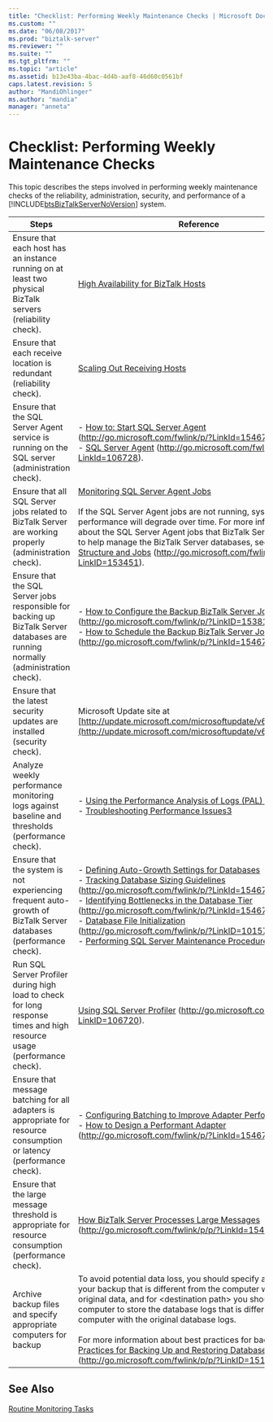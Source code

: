 ```yaml
---
title: "Checklist: Performing Weekly Maintenance Checks | Microsoft Docs"
ms.custom: ""
ms.date: "06/08/2017"
ms.prod: "biztalk-server"
ms.reviewer: ""
ms.suite: ""
ms.tgt_pltfrm: ""
ms.topic: "article"
ms.assetid: b13e43ba-4bac-4d4b-aaf8-46d60c0561bf
caps.latest.revision: 5
author: "MandiOhlinger"
ms.author: "mandia"
manager: "anneta"
---
```

# Checklist: Performing Weekly Maintenance Checks
This topic describes the steps involved in performing weekly maintenance checks of the reliability, administration, security, and performance of a [!INCLUDE[btsBizTalkServerNoVersion](../includes/btsbiztalkservernoversion-md.md)] system.  
  
|Steps|Reference|  
|-----------|---------------|  
|Ensure that each host has an instance running on at least two physical BizTalk servers (reliability check).|[High Availability for BizTalk Hosts](../technical-guides/high-availability-for-biztalk-hosts.md)|  
|Ensure that each receive location is redundant (reliability check).|[Scaling Out Receiving Hosts](../technical-guides/scaling-out-receiving-hosts.md)|  
|Ensure that the SQL Server Agent service is running on the SQL server (administration check).|-   [How to: Start SQL Server Agent](http://go.microsoft.com/fwlink/p/?LinkId=154672) (http://go.microsoft.com/fwlink/p/?LinkId=154672).<br />-   [SQL Server Agent](http://go.microsoft.com/fwlink/p/?LinkId=106728) (http://go.microsoft.com/fwlink/p/?LinkId=106728).|  
|Ensure that all SQL Server jobs related to BizTalk Server are working properly (administration check).|[Monitoring SQL Server Agent Jobs](../technical-guides/monitoring-sql-server-agent-jobs.md)<br /><br /> If the SQL Server Agent jobs are not running, system performance will degrade over time. For more information about the SQL Server Agent jobs that BizTalk Server provides to help manage the BizTalk Server databases, see [Database Structure and Jobs](http://go.microsoft.com/fwlink/p/?LinkID=153451) (http://go.microsoft.com/fwlink/p/?LinkID=153451).|  
|Ensure that the SQL Server jobs responsible for backing up BizTalk Server databases are running normally (administration check).|-   [How to Configure the Backup BizTalk Server Job](http://go.microsoft.com/fwlink/p/?LinkID=153813) (http://go.microsoft.com/fwlink/p/?LinkID=153813)<br />-   [How to Schedule the Backup BizTalk Server Job](http://go.microsoft.com/fwlink/p/?LinkId=154674) (http://go.microsoft.com/fwlink/p/?LinkId=154674)|  
|Ensure that the latest security updates are installed (security check).|Microsoft Update site at [http://update.microsoft.com/microsoftupdate/v6/default.aspx](http://update.microsoft.com/microsoftupdate/v6/default.aspx)|  
|Analyze weekly performance monitoring logs against baseline and thresholds (performance check).|-   [Using the Performance Analysis of Logs (PAL) Tool](../technical-guides/using-the-performance-analysis-of-logs-pal-tool.md)<br />-   [Troubleshooting Performance Issues3](../technical-guides/troubleshooting-performance-issues3.md)|  
|Ensure that the system is not experiencing frequent auto-growth of BizTalk Server databases (performance check).|-   [Defining Auto-Growth Settings for Databases](../technical-guides/defining-auto-growth-settings-for-databases.md)<br />-   [Tracking Database Sizing Guidelines](http://go.microsoft.com/fwlink/p/?LinkId=154677) (http://go.microsoft.com/fwlink/p/?LinkId=154677).<br />-   [Identifying Bottlenecks in the Database Tier](http://go.microsoft.com/fwlink/p/?LinkId=154678) (http://go.microsoft.com/fwlink/p/?LinkId=154678).<br />-   [Database File Initialization](http://go.microsoft.com/fwlink/p/?LinkID=101579) (http://go.microsoft.com/fwlink/p/?LinkID=101579).<br />-   [Performing SQL Server Maintenance Procedures](~/technical-guides/checklist-configuring-sql-server.md)|  
|Run SQL Server Profiler during high load to check for long response times and high resource usage (performance check).|[Using SQL Server Profiler](http://go.microsoft.com/fwlink/p/?LinkID=106720) (http://go.microsoft.com/fwlink/p/?LinkID=106720).|  
|Ensure that message batching for all adapters is appropriate for resource consumption or latency (performance check).|-   [Configuring Batching to Improve Adapter Performance](../technical-guides/configuring-batching-to-improve-adapter-performance.md)<br />-   [How to Design a Performant Adapter](http://go.microsoft.com/fwlink/p/?LinkId=154679) (http://go.microsoft.com/fwlink/p/?LinkId=154679).|  
|Ensure that the large message threshold is appropriate for resource consumption (performance check).|[How BizTalk Server Processes Large Messages](http://go.microsoft.com/fwlink/p/p/?LinkId=154680) (http://go.microsoft.com/fwlink/p/p/?LinkId=154680).|  
|Archive backup files and specify appropriate computers for backup|To avoid potential data loss, you should specify a computer for your backup that is different from the computer with the original data, and for \<destination path> you should specify a computer to store the database logs that is different from the computer with the original database logs.<br /><br /> For more information about best practices for backup, see [Best Practices for Backing Up and Restoring Databases](http://go.microsoft.com/fwlink/p/p/?LinkID=151391) (http://go.microsoft.com/fwlink/p/p/?LinkID=151391).|  
  
## See Also  
 [Routine Monitoring Tasks](../technical-guides/routine-monitoring-tasks.md)